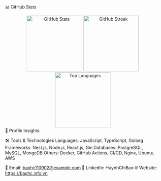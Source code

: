 📊 GitHub Stats
<div align="center"> <img src="https://github-readme-stats.vercel.app/api?username=HuynhChiBao1109&theme=radical&hide_border=true&include_all_commits=false&count_private=true" height="180px" alt="GitHub Stats"/> <img src="https://github-readme-streak-stats.herokuapp.com/?user=HuynhChiBao1109&theme=radical&hide_border=true" height="180px" alt="GitHub Streak"/> <img src="https://github-readme-stats.vercel.app/api/top-langs/?username=HuynhChiBao1109&theme=radical&hide_border=true&include_all_commits=false&count_private=true&layout=compact" height="180px" alt="Top Languages"/> </div>
🌟 Profile Insights

🛠️ Tools & Technologies
Languages: JavaScript, TypeScript, Golang
Frameworks: Nest.js, Node.js, React.js, Gin
Databases: PostgreSQL, MySQL, MongoDB
Others: Docker, GitHub Actions, CI/CD, Nginx, Ubuntu, AWS

📧 Email: baohc110902@example.com
💼 LinkedIn: HuynhChiBao
🌐 Website: https://baohc.info.vn
